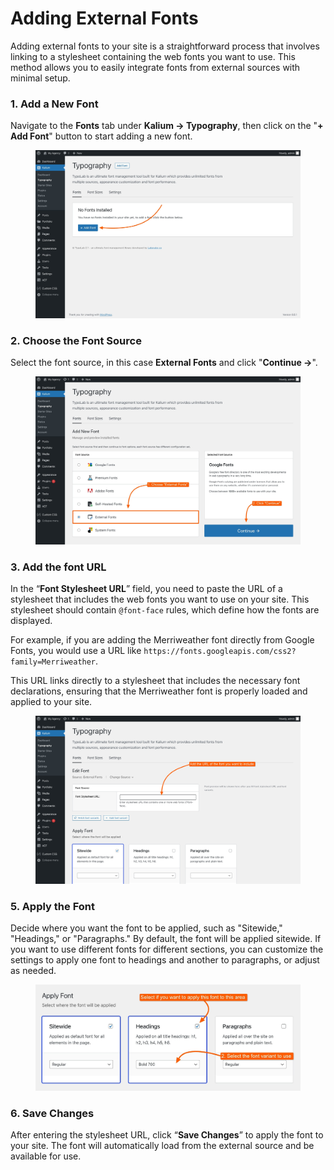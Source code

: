 # Adding External Fonts

Adding external fonts to your site is a straightforward process that involves linking to a stylesheet containing the web fonts you want to use. This method allows you to easily integrate fonts from external sources with minimal setup.

### 1. Add a New Font

Navigate to the **Fonts** tab under **Kalium -> Typography**, then click on the "**+ Add Font**" button to start adding a new font.

<figure><img src="../../../.gitbook/assets/typography-font-1.jpg" alt=""><figcaption></figcaption></figure>

### 2. Choose the Font Source

Select the font source, in this case **External Fonts** and click "**Continue ->**".&#x20;

<figure><img src="../../../.gitbook/assets/typography-external-font.jpg" alt=""><figcaption></figcaption></figure>

### 3. Add the font URL&#x20;

In the “**Font Stylesheet URL**” field, you need to paste the URL of a stylesheet that includes the web fonts you want to use on your site. This stylesheet should contain `@font-face` rules, which define how the fonts are displayed.&#x20;

For example, if you are adding the Merriweather font directly from Google Fonts, you would use a URL like `https://fonts.googleapis.com/css2?family=Merriweather`.&#x20;

This URL links directly to a stylesheet that includes the necessary font declarations, ensuring that the Merriweather font is properly loaded and applied to your site.

<figure><img src="../../../.gitbook/assets/typography-external-2.jpg" alt=""><figcaption></figcaption></figure>

### 5. Apply the Font

Decide where you want the font to be applied, such as "Sitewide," "Headings," or "Paragraphs." By default, the font will be applied sitewide. If you want to use different fonts for different sections, you can customize the settings to apply one font to headings and another to paragraphs, or adjust as needed.

<figure><img src="../../../.gitbook/assets/typography-font-4.jpg" alt=""><figcaption></figcaption></figure>

### 6. Save Changes

After entering the stylesheet URL, click “**Save Changes**” to apply the font to your site. The font will automatically load from the external source and be available for use.
